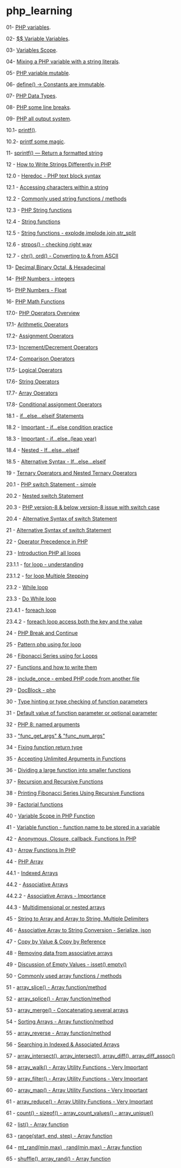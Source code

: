 # php_learning

01- [PHP variables](https://github.com/tufikhasan/php_learning/blob/a912fa9d94098e980f2a1e5e9741ffff0c6d65b0/index.php).

02- [$$ Variable Variables](https://github.com/tufikhasan/php_learning/blob/19a8eb8ff31df0b3787be40a7e34a9ce2087eef0/index.php).

03- [Variables Scope](https://github.com/tufikhasan/php_learning/blob/b5b78ea3b65987a3f2a202cd5dd24d0ce1938582/index.php).

04- [Mixing a PHP variable with a string literals](https://github.com/tufikhasan/php_learning/blob/d5a69acde3d4b3225343401fc626af55674514ea/index.php).

05- [PHP variable mutable](https://github.com/tufikhasan/php_learning/blob/1f42a79497de88016001326286c6e1bbadf398e0/index.php).

06- [define() -> Constants are immutable](https://github.com/tufikhasan/php_learning/blob/6ea5e5173b59864a07a2bebea629286f2be478e7/index.php).

07- [PHP Data Types](https://github.com/tufikhasan/php_learning/blob/efd3f339ea4fc70041cc220a81962307b008483c/index.php).

08- [PHP some line breaks](https://github.com/tufikhasan/php_learning/blob/fd98c2270b8a5042db76ffc83c7f4c51db8ac5db/index.php).

09- [PHP all output system](https://github.com/tufikhasan/php_learning/blob/96e3635f1e368429644b0a2f8bea08abab58a12e/index.php).

10.1- [printf()](https://github.com/tufikhasan/php_learning/blob/1726970377619a88dcb81dd0e238993bf4c46c46/index.php).

10.2- [printf some magic](https://github.com/tufikhasan/php_learning/blob/9c6c978e37e1df24196553949b7d2aaa17f5479b/index.php).

11- [sprintf() — Return a formatted string](https://github.com/tufikhasan/php_learning/blob/ae58e5a9a71de246df475a6f2a87dd8d5514e23b/index.php)

12 - [How to Write Strings Differently in PHP](https://github.com/tufikhasan/php_learning/blob/942256e1eca275f22ac78376c210c7a665428ef0/index.php)

12.0 - [Heredoc - PHP text block syntax](https://github.com/tufikhasan/php_learning/blob/85ec6adddb497c42d7df1e48c29d3bab98745d7b/index.php)

12.1 - [Accessing characters within a string](https://github.com/tufikhasan/php_learning)

12.2 - [Commonly used string functions / methods](https://github.com/tufikhasan/php_learning/blob/27c1bf0e03e88ca1a85d85a3b1a3db048e029930/index.php)

12.3 - [PHP String functions](https://github.com/tufikhasan/php_learning/blob/35b2f3434d59bfe37d0397c1e77fd2f7a6793af5/index.php)

12.4 - [String functions](https://github.com/tufikhasan/php_learning/blob/872054aeda03ebdfe89f8833416e8468efb8de81/index.php)

12.5 - [String functions - explode,implode,join,str_split](https://github.com/tufikhasan/php_learning/blob/1e79f116e56ce2cab3356a75d058b548dba1b578/index.php)

12.6 - [strpos() - checking right way](https://github.com/tufikhasan/php_learning/blob/baf8a9bfa0c6e24d3907115cee9ba214c51329c3/index.php)

12.7 - [chr(), ord() - Converting to & from ASCII](https://github.com/tufikhasan/php_learning/blob/main/index.php)

13- [Decimal,Binary Octal, & Hexadecimal](https://github.com/tufikhasan/php_learning/blob/277e1de993ffcbccbf90d97e6435bce014a9fd53/index.php)

14- [PHP Numbers - integers](https://github.com/tufikhasan/php_learning/blob/ab18ae29d1248f3c7105433f603302d145e5e523/index.php)

15- [PHP Numbers - Float](https://github.com/tufikhasan/php_learning/blob/010ce21d0a0c6e0bf453c690cf63a4a6f1992b4e/index.php)

16- [PHP Math Functions](https://github.com/tufikhasan/php_learning/blob/09901a9372eb220f2b22aec7d8b4f50e60d7bd56/index.php)

17.0- [PHP Operators Overview](https://github.com/tufikhasan/php_learning/blob/25e7fa53ea315400e9fbced249e8a8c99f456b91/index.php)

17.1- [Arithmetic Operators](https://github.com/tufikhasan/php_learning/blob/0ce09a851dff3cbf72b2c4f4bc1811c51cf3deed/index.php)

17.2- [Assignment Operators](https://github.com/tufikhasan/php_learning/blob/d30b8cd9a467bf103f2959c49aa01c0cf77f775d/index.php)

17.3- [Increment/Decrement Operators](https://github.com/tufikhasan/php_learning/blob/1c1d946d6c02071847d140e1e4790c1b32c31ecd/index.php)

17.4- [Comparison Operators](https://github.com/tufikhasan/php_learning/blob/5b1cb67651d3d8d3aefd9aa861de11ae36e84357/index.php)

17.5- [Logical Operators](https://github.com/tufikhasan/php_learning/blob/8bb48c1c510ad7ce71a854ce00b029810820e235/index.php)

17.6- [String Operators](https://github.com/tufikhasan/php_learning/blob/658f3946d7dcdb17047c96512439d181cdc30aec/index.php)

17.7- [Array Operators](https://github.com/tufikhasan/php_learning/blob/a912e0f8ec06d56444de5cfeb6ce33cf35fedef5/index.php)

17.8- [Conditional assignment Operators](https://github.com/tufikhasan/php_learning/blob/facf3a7f25c0f3a220bdffa96a9331eec45daccd/index.php)

18.1 - [if...else...elseif Statements](https://github.com/tufikhasan/php_learning/blob/4143e0fd964ddd873dfbf90f18a33b4e21cb9912/index.php)

18.2 - [Important - if...else condition practice](https://github.com/tufikhasan/php_learning/blob/3774272e75ba1d7f8cb92b153e3da33dba81d507/index.php)

18.3 - [Important - if...else..(leap year)](https://github.com/tufikhasan/php_learning/blob/ea9d16c4ef68ff2ea6971b58057232541529689f/index.php)

18.4 - [Nested - If...else...elseif](https://github.com/tufikhasan/php_learning/blob/d54394e4e47a88e47c46562afdea4e558c8facdf/index.php)

18.5 - [Alternative Syntax - If...else...elseif](https://github.com/tufikhasan/php_learning/blob/16876b01bde3521247c5e6881f7178231d2453ed/index.php)

19 - [Ternary Operators and Nested Ternary Operators](https://github.com/tufikhasan/php_learning/blob/5eaad55bc1dfda7dd7a07735683fd876bf8b4263/index.php)

20.1 - [PHP switch Statement - simple](https://github.com/tufikhasan/php_learning/blob/ce9410d9e12b29feebf512692c9af6b777294fc1/index.php)

20.2 - [Nested switch Statement](https://github.com/tufikhasan/php_learning/blob/7c4a0229cacda354dc11493b4936301aaefd29b4/index.php)

20.3 - [PHP version-8 & below version-8 issue with switch case](https://github.com/tufikhasan/php_learning/blob/886e6135d875a4ee427e81aeaab3eb4772d9e2f0/index.php)

20.4 - [Alternative Syntax of switch Statement](https://github.com/tufikhasan/php_learning/blob/daa91387ed3f36324fd36f3c54f089f73690d40c/index.php)

21 - [Alternative Syntax of switch Statement](https://github.com/tufikhasan/php_learning/blob/daa91387ed3f36324fd36f3c54f089f73690d40c/index.php)

22 - [Operator Precedence in PHP](https://github.com/tufikhasan/php_learning/blob/8b6dc7809baf69a23087e7a59cc90fc192298d36/index.php)

23 - [Introduction PHP all loops](https://github.com/tufikhasan/php_learning/blob/d33436dd95963f71ff2c6e43020a552f7767ea0c/index.php)

23.1.1 - [for loop - understanding](https://github.com/tufikhasan/php_learning/tree/229d16ce4796e540578e99d94f26ccea3310f3d3)

23.1.2 - [for loop Multiple Stepping](https://github.com/tufikhasan/php_learning/blob/8b11b719a11329a9ee5f9365cd89f27df539937e/index.php)

23.2 - [While loop](https://github.com/tufikhasan/php_learning/blob/6e848fa195e69fa24dda0ae7a5b7fdc41ae04ea0/index.php)

23.3 - [Do While loop](https://github.com/tufikhasan/php_learning/blob/e6eb57e5718ecb57eb30710c34411b28be5a3231/index.php)

23.4.1 - [foreach loop](https://github.com/tufikhasan/php_learning/blob/6a743bb1114b03861afd937fcdca15cc2e275506/index.php)

23.4.2 - [foreach loop access both the key and the value](https://github.com/tufikhasan/php_learning/blob/d85133d5d0e9c931bd4cb4939001f92f61051625/index.php)

24 - [PHP Break and Continue](https://github.com/tufikhasan/php_learning/blob/114d67179067c87b1380248b95f67b49e089fee2/index.php)

25 - [Pattern php using for loop](https://github.com/tufikhasan/php_learning/blob/6a62ca2bf6842ec3b049d0dcc35018d386dd8271/index.php)

26 - [Fibonacci Series using for Loops](https://github.com/tufikhasan/php_learning/blob/e896e38f3bcd3423fc29fa7a7ea9885d6c0f751f/index.php)

27 - [Functions and how to write them](https://github.com/tufikhasan/php_learning/blob/28e4672cf72bb24d67ceb44561594e8557a42b7e/index.php)

28 - [include_once - embed PHP code from another file](https://github.com/tufikhasan/php_learning/tree/6d5de27d5b5072455a135a1179761fcdc264ca1b)

29 - [DocBlock - php](https://github.com/tufikhasan/php_learning/tree/39df27e9b6f62353a23a26e3996e1c9c98247f7b)

30 - [Type hinting or type checking of function parameters](https://github.com/tufikhasan/php_learning/blob/5ddb3c761b382e55d329efc483062fc79e2324d9/index.php)

31 - [Default value of function parameter or optional parameter](https://github.com/tufikhasan/php_learning/blob/622e887c936392a7131649b0b846628ad25a5b2c/index.php)

32 - [PHP 8: named arguments](https://github.com/tufikhasan/php_learning/blob/f58569f775a1d9d3bbf1b315905f09333c2b98e0/index.php)

33 - ["func_get_args" & "func_num_args"](https://github.com/tufikhasan/php_learning)

34 - [Fixing function return type](https://github.com/tufikhasan/php_learning/blob/b2ef9bc4a8e74222cf361b2459f5c64538d424ea/index.php)

35 - [Accepting Unlimited Arguments in Functions](https://github.com/tufikhasan/php_learning/blob/0c8f53a2e19884312d7db7e1239fc098daf2c82c/index.php)

36 - [Dividing a large function into smaller functions](https://github.com/tufikhasan/php_learning/blob/da7e93e45b5051440645daac239e101eefe63063/index.php)

37 - [Recursion and Recursive Functions](https://github.com/tufikhasan/php_learning/blob/2b67fa494f24c2ff77fc05c79f7ac37a9abdeeff/index.php)

38 - [Printing Fibonacci Series Using Recursive Functions](https://github.com/tufikhasan/php_learning/blob/45b019931de3b5bc806fcf2e1e727dc77f93e256/index.php)

39 - [Factorial functions](https://github.com/tufikhasan/php_learning/blob/5ddb3c761b382e55d329efc483062fc79e2324d9/index.php)

40 - [Variable Scope in PHP Function](https://github.com/tufikhasan/php_learning/blob/2975200db3d1413ac51c10c40ac79adc6f58d2e6/index.php)

41 - [Variable function - function name to be stored in a variable](https://github.com/tufikhasan/php_learning/blob/ca6e769ba2ce454df96ce3fafd237a6cc33fbd89/index.php)

42 - [Anonymous, Closure, callback, Functions In PHP](https://github.com/tufikhasan/php_learning/blob/59bf819d831a69f36b5acef5294a72b1fd5d9350/index.php)

43 - [Arrow Functions In PHP](https://github.com/tufikhasan/php_learning/blob/058409c549a27434c0a611ef26a4a36f9924df2c/index.php)

44 - [PHP Array](https://github.com/tufikhasan/php_learning/blob/abcd460f8021c89a679e92a067154c3e8a2958c3/index.php)

44.1 - [Indexed Arrays](https://github.com/tufikhasan/php_learning/blob/6984555dabd4ef6e5bed6b557802f1970c9a7343/index.php)

44.2 - [Associative Arrays](https://github.com/tufikhasan/php_learning/blob/52538f75902ec67174e98446fdeda50c9bc61b65/index.php)

44.2.2 - [Associative Arrays - Importance](https://github.com/tufikhasan/php_learning/blob/33814018cf10f17770ed62f216da20b6680d322f/index.php)

44.3 - [Multidimensional or nested arrays](https://github.com/tufikhasan/php_learning/blob/e567aad8939e0d1265598b90a44e337d6d1979bf/index.php)

45 - [String to Array and Array to String, Multiple Delimiters](https://github.com/tufikhasan/php_learning/blob/ee9f65340fda5009326b47441de595cfc5bd9bde/index.php)

46 - [Associative Array to String Conversion - Serialize, json](https://github.com/tufikhasan/php_learning/blob/e567aad8939e0d1265598b90a44e337d6d1979bf/index.php)

47 - [Copy by Value & Copy by Reference](https://github.com/tufikhasan/php_learning/blob/64aaee958b34db00bd31312f21f71d4c121f5907/index.php)

48 - [Removing data from associative arrays](https://github.com/tufikhasan/php_learning/blob/8bf4f7cb4cf555ba308d35ef08380cd64a3da9aa/index.php)

49 - [Discussion of Empty Values - isset(),empty()](https://github.com/tufikhasan/php_learning/blob/a3b3c7056979f658d5b6fb0cc83ec8f2e86c89b1/index.php)

50 - [Commonly used array functions / methods](https://github.com/tufikhasan/php_learning/blob/037f61cd53cac5e2b831126b9899b1fc5d2e34e8/index.php)

51 - [array_slice() - Array function/method](https://github.com/tufikhasan/php_learning/blob/cdcec33e2c68f8ebac8d0328982868cc1b7bc8d2/index.php)

52 - [array_splice() - Array function/method](https://github.com/tufikhasan/php_learning/blob/df775056548066958ee301949f079bd9d75c7002/index.php)

53 - [array_merge() - Concatenating several arrays](https://github.com/tufikhasan/php_learning/blob/b514367e6213f56fb48216d77fefbe0d33c4af2a/index.php)

54 - [Sorting Arrays - Array function/method](https://github.com/tufikhasan/php_learning/blob/7aec140d98df57d4626e6bdbea724da66af0ac0a/index.php)

55 - [array_reverse - Array function/method](https://github.com/tufikhasan/php_learning/blob/9bf99f65fae9c1444fbdceaa855db4d286a2357b/index.php)

56 - [Searching in Indexed & Associated Arrays](https://github.com/tufikhasan/php_learning/blob/ad41300a3681171e0ddb9b20cf64ad3496b36275/index.php)

57 - [array_intersect(), array_intersect(), array_diff(), array_diff_assoc()](https://github.com/tufikhasan/php_learning/blob/2f845baece11bcbef4f2af4615e487db1df20e9b/index.php)

58 - [array_walk() - Array Utility Functions - Very Important](https://github.com/tufikhasan/php_learning/blob/c744a9e8783adf82894f743e0ae9e7a84e44f1d8/index.php)

59 - [array_filter() - Array Utility Functions - Very Important](https://github.com/tufikhasan/php_learning/blob/32331ce704fd8086f37a8a7ae56065570f554f2f/index.php)

60 - [array_map() - Array Utility Functions - Very Important](https://github.com/tufikhasan/php_learning/blob/f15ba0d597a8a17c6123716ea9bad5d849c6b300/index.php)

61 - [array_reduce() - Array Utility Functions - Very Important](https://github.com/tufikhasan/php_learning/blob/1bfe91ebf4d4862200078ff35d46f5491cc5a241/index.php)

61 - [count() - sizeof() - array_count_values() - array_unique()](https://github.com/tufikhasan/php_learning/blob/3347e3c6af248d90e22cef0d4c449008a94e69bd/index.php)

62 - [list() - Array function](https://github.com/tufikhasan/php_learning/blob/2aab33b520b609465410b39be358d0ecc2ec87e5/index.php)

63 - [range(start, end, step) - Array function](https://github.com/tufikhasan/php_learning/blob/f6474fac43838d0bbeff739affe7311108933376/index.php)

64 - [mt_rand(min,max) , rand(min,max) - Array function](https://github.com/tufikhasan/php_learning/blob/3e914003f4a13dcb6d3f0d5436cd26af7f98f04e/index.php)

65 - [shuffle(), array_rand() - Array function](https://github.com/tufikhasan/php_learning/blob/28debd903bd6693e845a6521d1b48f5efc9ee5aa/index.php)
